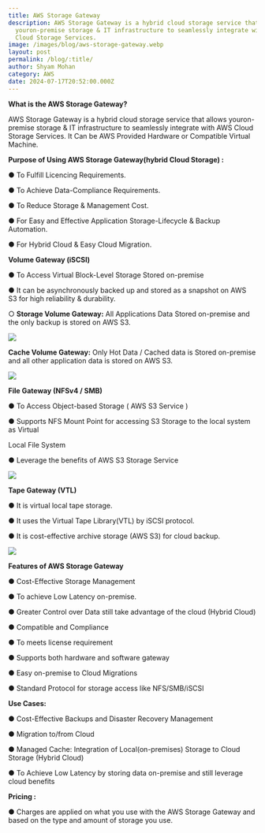 ```yaml
---
title: AWS Storage Gateway
description: AWS Storage Gateway is a hybrid cloud storage service that allows
  youron-premise storage & IT infrastructure to seamlessly integrate with AWS
  Cloud Storage Services.
image: /images/blog/aws-storage-gateway.webp
layout: post
permalink: /blog/:title/
author: Shyam Mohan
category: AWS
date: 2024-07-17T20:52:00.000Z
---
```


**What is the AWS Storage Gateway?**

AWS Storage Gateway is a hybrid cloud storage service that allows youron-premise storage & IT infrastructure to seamlessly integrate with AWS Cloud Storage Services. It Can be AWS Provided Hardware or Compatible Virtual Machine.

**Purpose of Using AWS Storage Gateway(hybrid Cloud Storage) :**

● To Fulfill Licencing Requirements.

● To Achieve Data-Compliance Requirements.

● To Reduce Storage & Management Cost.

● For Easy and Effective Application Storage-Lifecycle & Backup Automation.

● For Hybrid Cloud & Easy Cloud Migration.

**Volume Gateway (iSCSI)**

● To Access Virtual Block-Level Storage Stored on-premise

● It can be asynchronously backed up and stored as a snapshot on AWS S3 for high reliability & durability.

○ **Storage Volume Gateway:** All Applications Data Stored on-premise and the only backup is stored on AWS S3.

  
  

![](https://lh7-us.googleusercontent.com/docsz/AD_4nXeVaxWJuRYocJJWDdR0JI9mz9CQ5mGXbrZM3gOJFLz4VQaz2kw7LghjUW0cIY8KxiK7j0qFNN48pP5X6vrRWJ8B1jrSxZnejyhjRc7DYR5TYFOGABBv-Tsp3GQhsGWLG3hTlEZcIH_xUX-Vuv7gzMzi7Yo?key=DolJBsYn1X8zMHIyAnLicQ)

**Cache Volume Gateway:** Only Hot Data / Cached data is Stored on-premise and all other application data is stored on AWS S3.

  

![](https://lh7-us.googleusercontent.com/docsz/AD_4nXcOLurys6_tEud2OxBkU9IJMqofeKaw_rBZUf7Ua2i7ZVs_sWVZX6btZnofNczmD3OJuwLI1hKoM-l0hqqZQYLC8_-CxGHR3skfY8JGfxWEWtj2oDp4TwYSV9GZWaOy78msvW9qenSnA8R3BFb6NNitrTJX?key=DolJBsYn1X8zMHIyAnLicQ)

**File Gateway (NFSv4 / SMB)**

● To Access Object-based Storage ( AWS S3 Service )

● Supports NFS Mount Point for accessing S3 Storage to the local system as Virtual

Local File System

● Leverage the benefits of AWS S3 Storage Service

  
  

![](https://lh7-us.googleusercontent.com/docsz/AD_4nXfOyTz29tHmtCpSxLJs2xbdDh1mj0DXB58wYB9NCAxg_yw3ShTjOI-To0uww81anoTU7wNV3d3yMTCWLzyhEDa1Qd7MxZVHZRkSTIOM6MfmBE_JrJle8DjgkrE6WGlMDWQq139VPxop1XHYOT1co6KD6x60?key=DolJBsYn1X8zMHIyAnLicQ)

**Tape Gateway (VTL)**

● It is virtual local tape storage.

● It uses the Virtual Tape Library(VTL) by iSCSI protocol.

● It is cost-effective archive storage (AWS S3) for cloud backup.

  

![](https://lh7-us.googleusercontent.com/docsz/AD_4nXf8wQhOcQ4HNOzjZa_V-oCFq-qSHVhTtzIoL50-fRyolPbb1DEdLL8pAMHSJd8QbS0ICAG3TcSp-THsepMxlr7P5WxNJTOOWy_PEYEu-oQ-Ceta1gw0zkE4GnUu43tSp8r9uwaXlr77AmeR_SsBToZSRFlN?key=DolJBsYn1X8zMHIyAnLicQ)

**Features of AWS Storage Gateway**

● Cost-Effective Storage Management

● To achieve Low Latency on-premise.

● Greater Control over Data still take advantage of the cloud (Hybrid Cloud)

● Compatible and Compliance

● To meets license requirement

● Supports both hardware and software gateway

● Easy on-premise to Cloud Migrations

● Standard Protocol for storage access like NFS/SMB/iSCSI  

**Use Cases:**

● Cost-Effective Backups and Disaster Recovery Management

● Migration to/from Cloud

● Managed Cache: Integration of Local(on-premises) Storage to Cloud Storage (Hybrid Cloud)

● To Achieve Low Latency by storing data on-premise and still leverage cloud benefits

**Pricing :**

● Charges are applied on what you use with the AWS Storage Gateway and based on the type and amount of storage you use.
